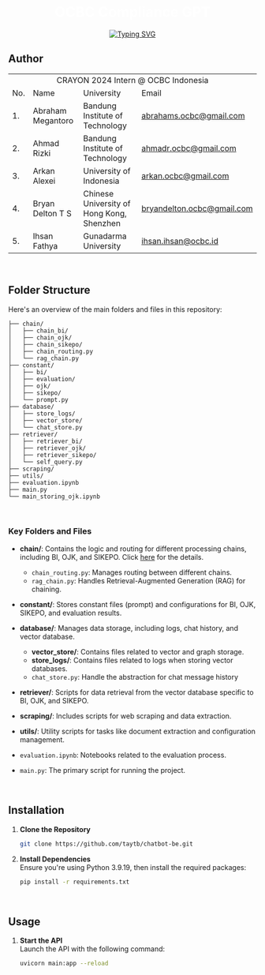 <p align="center">
    <h1 align="center">
      <span style="color: white; font-weight: bold;">OCBC Compliance GPT</span>
    </h1>
</p>
<p align="center">
  <!-- Typing SVG by DenverCoder1 - https://github.com/DenverCoder1/readme-typing-svg -->
<a href="https://git.io/typing-svg"><img src="https://readme-typing-svg.herokuapp.com?font=Fira+Sans&pause=1000&color=ED1C24&center=true&vCenter=true&width=435&lines=CRAYON+2024+Internship;OCBC+Indonesia;Abraham+Megantoro;Ahmad+Rizki;Arkan+Alexei;Bryan+Delton;Ihsan+Fathiya" alt="Typing SVG" /></a>
</p>

## **Author**


<p align="center"> 
<table>
    <tr>
        <td colspan=4 align="center">CRAYON 2024 Intern @ OCBC Indonesia</td>
    </tr>
    <tr>
        <td>No.</td>
        <td>Name</td>
        <td>University</td>
        <td>Email</td>
    </tr>
    <tr>
        <td>1.</td>
        <td>Abraham Megantoro</td>
        <td>Bandung Institute of Technology</td>
        <td><a href="mailto:abrahams.ocbc@gmail.com">abrahams.ocbc@gmail.com</a></td>
    </tr>
    <tr>
        <td>2.</td>
        <td>Ahmad Rizki</td>
        <td>Bandung Institute of Technology</td>
        <td><a href="mailto:ahmadr.ocbc@gmail.com">ahmadr.ocbc@gmail.com</a></td>
    </tr>
    <tr>
        <td>3.</td>
        <td>Arkan Alexei</td>
        <td>University of Indonesia</td>
        <td><a href="mailto:arkan.ocbc@gmail.com">arkan.ocbc@gmail.com</a></td>
    </tr>
    <tr>
        <td>4.</td>
        <td>Bryan Delton T S</td>
        <td>Chinese University of Hong Kong, Shenzhen</td>
        <td><a href="mailto:bryandelton.ocbc@gmail.com">bryandelton.ocbc@gmail.com</a></td>
    </tr>
    <tr>
        <td>5.</td>
        <td>Ihsan Fathya</td>
        <td>Gunadarma University</td>
        <td><a href="mailto:ihsan.ihsan@ocbc.id">ihsan.ihsan@ocbc.id</a></td>
    </tr>
</table>
</p>

<br>

## **Folder Structure**

Here's an overview of the main folders and files in this repository:

```plaintext
├── chain/                    
│   ├── chain_bi/             
│   ├── chain_ojk/           
│   ├── chain_sikepo/         
│   ├── chain_routing.py     
│   └── rag_chain.py        
├── constant/                
│   ├── bi/
│   ├── evaluation/
│   ├── ojk/
│   ├── sikepo/
│   └── prompt.py
├── database/                
│   ├── store_logs/
│   ├── vector_store/
│   └── chat_store.py
├── retriever/               
│   ├── retriever_bi/
│   ├── retriever_ojk/
│   ├── retriever_sikepo/
│   └── self_query.py
├── scraping/                
├── utils/
├── evaluation.ipynb
├── main.py
└── main_storing_ojk.ipynb
```

<br>

### **Key Folders and Files**

- **chain/**: Contains the logic and routing for different processing chains, including BI, OJK, and SIKEPO. Click [here](https://github.com/taytb/chatbot-be/blob/main/chain/README.md) for the details.
  - `chain_routing.py`: Manages routing between different chains.
  - `rag_chain.py`: Handles Retrieval-Augmented Generation (RAG) for chaining.

- **constant/**: Stores constant files (prompt) and configurations for BI, OJK, SIKEPO, and evaluation results.

- **database/**: Manages data storage, including logs, chat history, and vector database.
  - **vector_store/**: Contains files related to vector and graph storage.
  - **store_logs/**: Contains files related to logs when storing vector databases.
  - `chat_store.py`: Handle the abstraction for chat message history
    
- **retriever/**: Scripts for data retrieval from the vector database specific to BI, OJK, and SIKEPO.

- **scraping/**: Includes scripts for web scraping and data extraction.

- **utils/**: Utility scripts for tasks like document extraction and configuration management.

- ``evaluation.ipynb``: Notebooks related to the evaluation process.

- ``main.py``: The primary script for running the project.


<br>

## **Installation**

1. **Clone the Repository**  
   ```bash
   git clone https://github.com/taytb/chatbot-be.git
   ```

2. **Install Dependencies**  
   Ensure you're using Python 3.9.19, then install the required packages:  
   ```bash
   pip install -r requirements.txt
   ```
<br>

## **Usage**

1. **Start the API** <br>
   Launch the API with the following command:
   
   ```bash
   uvicorn main:app --reload
   ```

<br>

